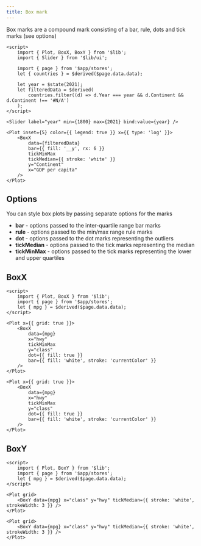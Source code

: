 ```yaml
---
title: Box mark
---
```


Box marks are a compound mark consisting of a bar, rule, dots and tick marks (see options)

```svelte live
<script>
    import { Plot, BoxX, BoxY } from '$lib';
    import { Slider } from '$lib/ui';

    import { page } from '$app/stores';
    let { countries } = $derived($page.data.data);

    let year = $state(2021);
    let filteredData = $derived(
        countries.filter((d) => d.Year === year && d.Continent && d.Continent !== '#N/A')
    );
</script>

<Slider label="year" min={1800} max={2021} bind:value={year} />

<Plot inset={5} color={{ legend: true }} x={{ type: 'log' }}>
    <BoxX
        data={filteredData}
        bar={{ fill: '__y', rx: 6 }}
        tickMinMax
        tickMedian={{ stroke: 'white' }}
        y="Continent"
        x="GDP per capita"
    />
</Plot>
```

## Options

You can style box plots by passing separate options for the marks

-   **bar** - options passed to the inter-quartile range bar marks
-   **rule** - options passed to the min/max range rule marks
-   **dot** - options passed to the dot marks representing the outliers
-   **tickMedian** - options passed to the tick marks representing the median
-   **tickMinMax** - options passed to the tick marks representing the lower and upper quartiles

## BoxX

```svelte live
<script>
    import { Plot, BoxX } from '$lib';
    import { page } from '$app/stores';
    let { mpg } = $derived($page.data.data);
</script>

<Plot x={{ grid: true }}>
    <BoxX
        data={mpg}
        x="hwy"
        tickMinMax
        y="class"
        dot={{ fill: true }}
        bar={{ fill: 'white', stroke: 'currentColor' }}
    />
</Plot>
```

```svelte
<Plot x={{ grid: true }}>
    <BoxX
        data={mpg}
        x="hwy"
        tickMinMax
        y="class"
        dot={{ fill: true }}
        bar={{ fill: 'white', stroke: 'currentColor' }}
    />
</Plot>
```

## BoxY

```svelte live
<script>
    import { Plot, BoxY } from '$lib';
    import { page } from '$app/stores';
    let { mpg } = $derived($page.data.data);
</script>

<Plot grid>
    <BoxY data={mpg} x="class" y="hwy" tickMedian={{ stroke: 'white', strokeWidth: 3 }} />
</Plot>
```

```svelte
<Plot grid>
    <BoxY data={mpg} x="class" y="hwy" tickMedian={{ stroke: 'white', strokeWidth: 3 }} />
</Plot>
```

